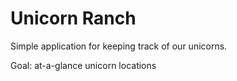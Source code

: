 # Unicorn Ranch

Simple application for keeping track of our unicorns.

Goal: at-a-glance unicorn locations

